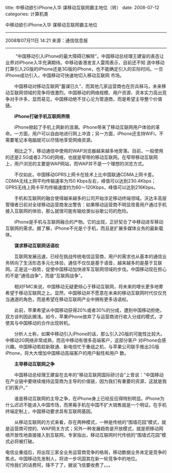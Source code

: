 title: 中移动欲引iPhone入华 谋移动互联网霸主地位（转）
date: 2008-07-12
categories: 计算机类

中移动欲引iPhone入华 谋移动互联网霸主地位

* * *

2008年07月11日 14:21 来源：通信信息报[](http://comment.chinanews.com.cn/comments/comments.php?newsid=1309880)

* * *

　 　“中国移动引入iPhone的最大障碍已解除”。中国移动总经理王建宙的表态让业界对iPhone入华充满期待。中移动香港发言人雷雨表示，目前还不知 道中移动打算引入2G版的iPhone还是3G版的iPhone，也不能确定引入的实际时间。一旦iPhone成功引入，中国移动可快速地切入移动互联网 市场。

　　中国移动对移动互联网“蓄谋已久”，而其他几家运营商也在厉兵秣马，未来移动互联网领域的竞争将很激烈。中国移动的网络规模、用户资源、资本实力高出竞争对手许多，显而易见，中国移动绝不甘心沦为管道商，而是希望主导整个价值链。

　　**iPhone打破手机互联网界限**

　　iPhone掀起了手机上网新的浪潮。iPhone带来了移动互联网用户体验的革命。一方面，用户可以自由地进行网上冲浪；另一方面，iPhone还支持WiFi，不需要笔记本电脑就可以尽情地享受网络资源。

　　相比之下，移动通信中使用的WAP浏览器越来越多地旁落。目前，一般使用的还是2.5G或者2.75G的网络，也就是窄带的移动互联网。在窄带移动互联网上，用户浏览的主要是WAP网站，而WAP并不是一个理想的浏览方式。

　　不仅如此，中国移动GPRS上网卡在技术上比中国联通CDMA上网卡差。CDMA无线上网平均传输速率为150 Kbps左右，峰值可以达到230.4Kbps；GPRS无线上网卡平均传输速度约为60～120Kbps，峰值可以达到216Kbps。

　　手机和互联网的融合使得越来越多的公司开始涉足移动终端领域。沃达丰高层管理者日前对全球移动运营商发出警告：如果移动运营商不明显改善用户通过手机接入互联网的体验，那么就很可能有输给类似谷歌公司的危险。

　　iPhone是手机与互联网融合的产物。它的出现，正好契合了中移动进军移动互联网的需求。据了解，iPhone不光是个手机，而且是扩展多媒体业务的最新载体。

　　**谋求移动互联网话语权**

　　互联网发展迅速，已经在挑战传统电信运营商，用户的需求也从基本的通信业务转向了生活形态多元化体验，通信不仅仅是基于语音，越来越多的是基于互联网。正是这一趋势，促使中国移动加快进军互联网领域的步伐。中国移动现在担心的不是“通信战争”，而是“互联网战争”。

　　相对FMC来说，中国移动无疑更倾心于移动互联网，将未来的增长更多地寄希望于移动互联网之上。显然，中国移动并不愿意在未来的移动互联网时代仅仅充当通道的角色，而是希望在移动互联网产业中拥有更多话语权。

　　此前，苹果希望从中国移动获得20%或者30%的分成，遭到中国移动拒绝，双方谈判因此搁浅。如今，苹果iPhone放弃了与运营商进行收入分成的模式，才使其与中国移动的合作出现转机。

　　分析人士称，如果中移动引入iPhone的话，那么引入2G版的可能性比较大。中移动2G网络非常成熟，而且中移动有很多高端客户，这部分客户 对iPhone会感兴趣。中国移动若趁新联通、新电信忙于重组之机，与苹果公司联手推出2G版iPhone，将大大增加中国移动高端客户的用户黏性和用户 数。

　　**主导移动互联网之争**

　　中国移动总经理王建宙在去年的“移动互联网国际研讨会”上曾说：“中国移动在产业链中要继续维持运营商为主导的价值链，因为我们有重要的资源，这就是我们的客户。”

　　谁是移动互联网的主导之争，在iPhone身上已经反应得特别明显。iPhone为什么迟迟不能进入中国市场，而黑莓手机在中国不扩大销售就是一个明证。在手机终端定制上，中国移动要求具有互联网基因。

　　从移动互联网的方式来看，存在两种模式，一种是传统的“围墙花园”模式，就是运营商可控的、WAP网关方式；另外一种发展趋势是开放模式，就是把移动网络开放性地直接接入到互联网。专家指出，移动互联网时代传统的“围墙式花园”模式必将被打破。

电信业重组后，将出现三家全业务运营商竞争的格局，移动数据业务肯定是竞争的焦点。中国移动先发制人，将进一步巩固其在新一轮竞争中的地位。  
可怜我们的话费阿，降不了了，据说飞信要收费了。。。
